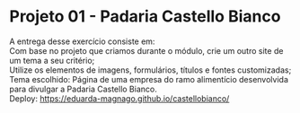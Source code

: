 # Projeto 01 - Padaria Castello Bianco
A entrega desse exercício consiste em:<br>
Com base no projeto que criamos durante o módulo, crie um outro site de um tema a seu critério;<br>
Utilize os elementos de imagens, formulários, títulos e fontes customizadas;<br>
Tema escolhido: Página de uma empresa do ramo alimentício desenvolvida para divulgar a Padaria Castello Bianco.<br>
Deploy: https://eduarda-magnago.github.io/castellobianco/
